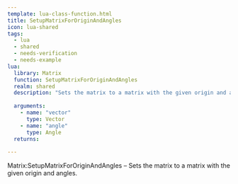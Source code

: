 ```yaml
---
template: lua-class-function.html
title: SetupMatrixForOriginAndAngles
icon: lua-shared
tags:
  - lua
  - shared
  - needs-verification
  - needs-example
lua:
  library: Matrix
  function: SetupMatrixForOriginAndAngles
  realm: shared
  description: "Sets the matrix to a matrix with the given origin and angles."
  
  arguments:
    - name: "vector"
      type: Vector
    - name: "angle"
      type: Angle
  returns:
    
---
```


<div class="lua__search__keywords">
Matrix:SetupMatrixForOriginAndAngles &#x2013; Sets the matrix to a matrix with the given origin and angles.
</div>
